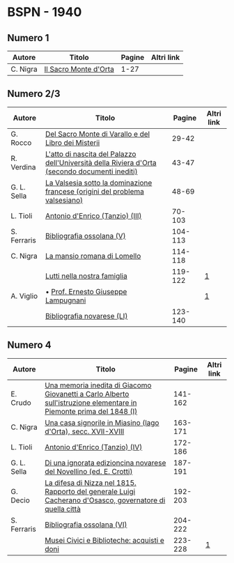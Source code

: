 # BSPN - 1940


## Numero 1

| Autore   | Titolo                                                                     | Pagine | Altri link |
|----------|----------------------------------------------------------------------------|--------|------------|
| C. Nigra | [Il Sacro Monte d'Orta](https://en.calameo.com/read/007260735475462aec79e) | 1-27   |            |


## Numero 2/3

| Autore      | Titolo                                                                                                                                              | Pagine  | Altri link                                             |
|-------------|-----------------------------------------------------------------------------------------------------------------------------------------------------|---------|--------------------------------------------------------|
| G. Rocco    | [Del Sacro Monte di Varallo e del Libro dei Misterii](https://en.calameo.com/read/0072607353cf1701c8909)                                            | 29-42   |                                                        |
| R. Verdina  | [L'atto di nascita del Palazzo dell'Università della Riviera d'Orta (secondo documenti inediti)](https://en.calameo.com/read/0072607353cf1701c8909) | 43-47   |                                                        |
| G. L. Sella | [La Valsesia sotto la dominazione francese (origini del problema valsesiano)](https://en.calameo.com/read/0072607353cf1701c8909)                    | 48-69   |                                                        |
| L. Tioli    | [Antonio d'Enrico (Tanzio) (III)](https://en.calameo.com/read/0072607353cf1701c8909)                                                                | 70-103  |                                                        |
| S. Ferraris | [Bibliografia ossolana (V)](https://en.calameo.com/read/0072607353cf1701c8909)                                                                      | 104-113 |                                                        |
| C. Nigra    | [La mansio romana di Lomello](https://en.calameo.com/read/0072607353cf1701c8909)                                                                    | 114-118 |                                                        |
|             | [Lutti nella nostra famiglia](http://www.ssno.it/BSPNo/bspn_not40.html#402)                                                                         | 119-122 | [1](https://en.calameo.com/read/0072607353cf1701c8909) |
| A. Viglio   | • [Prof. Ernesto Giuseppe Lampugnani](http://www.ssno.it/BSPNo/bspn_not40.html#402lamp)                                                             |         | [1](https://en.calameo.com/read/0072607353cf1701c8909) |
|             | [Bibliografia novarese (LI)](https://en.calameo.com/read/0072607353cf1701c8909)                                                                     | 123-140 |                                                        |


## Numero 4

| Autore      | Titolo                                                                                                                                                                   | Pagine  | Altri link                                             |
|-------------|--------------------------------------------------------------------------------------------------------------------------------------------------------------------------|---------|--------------------------------------------------------|
| E. Crudo    | [Una memoria inedita di Giacomo Giovanetti a Carlo Alberto sull'istruzione elementare in Piemonte prima del 1848 (I)](https://en.calameo.com/read/007260735727b1e3a1ce2) | 141-162 |                                                        |
| C. Nigra    | [Una casa signorile in Miasino (lago d'Orta), secc. XVII-XVIII](https://en.calameo.com/read/007260735727b1e3a1ce2)                                                       | 163-171 |                                                        |
| L. Tioli    | [Antonio d'Enrico (Tanzio) (IV)](https://en.calameo.com/read/007260735727b1e3a1ce2)                                                                                      | 172-186 |                                                        |
| G. L. Sella | [Di una ignorata edizioncina novarese del Novellino (ed. E. Crotti)](https://en.calameo.com/read/007260735727b1e3a1ce2)                                                  | 187-191 |                                                        |
| G. Decio    | [La difesa di Nizza nel 1815. Rapporto del generale Luigi Cacherano d'Osasco, governatore di quella città](https://en.calameo.com/read/007260735727b1e3a1ce2)            | 192-203 |                                                        |
| S. Ferraris | [Bibliografia ossolana (VI)](https://en.calameo.com/read/007260735727b1e3a1ce2)                                                                                          | 204-222 |                                                        |
|             | [Musei Civici e Biblioteche: acquisti e doni](http://www.ssno.it/BSPNo/bspn_not40.html#404)                                                                              | 223-228 | [1](https://en.calameo.com/read/007260735727b1e3a1ce2) |
